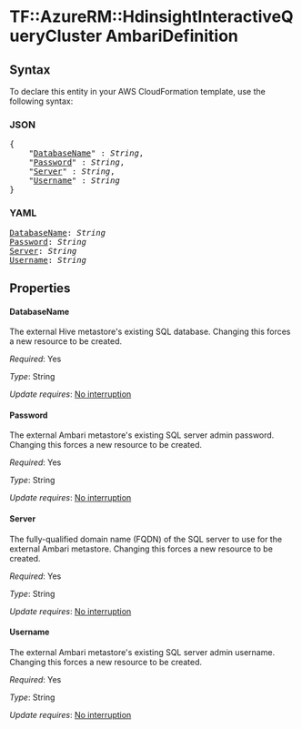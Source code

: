 # TF::AzureRM::HdinsightInteractiveQueryCluster AmbariDefinition

## Syntax

To declare this entity in your AWS CloudFormation template, use the following syntax:

### JSON

<pre>
{
    "<a href="#databasename" title="DatabaseName">DatabaseName</a>" : <i>String</i>,
    "<a href="#password" title="Password">Password</a>" : <i>String</i>,
    "<a href="#server" title="Server">Server</a>" : <i>String</i>,
    "<a href="#username" title="Username">Username</a>" : <i>String</i>
}
</pre>

### YAML

<pre>
<a href="#databasename" title="DatabaseName">DatabaseName</a>: <i>String</i>
<a href="#password" title="Password">Password</a>: <i>String</i>
<a href="#server" title="Server">Server</a>: <i>String</i>
<a href="#username" title="Username">Username</a>: <i>String</i>
</pre>

## Properties

#### DatabaseName

The external Hive metastore's existing SQL database.  Changing this forces a new resource to be created.

_Required_: Yes

_Type_: String

_Update requires_: [No interruption](https://docs.aws.amazon.com/AWSCloudFormation/latest/UserGuide/using-cfn-updating-stacks-update-behaviors.html#update-no-interrupt)

#### Password

The external Ambari metastore's existing SQL server admin password.  Changing this forces a new resource to be created.

_Required_: Yes

_Type_: String

_Update requires_: [No interruption](https://docs.aws.amazon.com/AWSCloudFormation/latest/UserGuide/using-cfn-updating-stacks-update-behaviors.html#update-no-interrupt)

#### Server

The fully-qualified domain name (FQDN) of the SQL server to use for the external Ambari metastore.  Changing this forces a new resource to be created.

_Required_: Yes

_Type_: String

_Update requires_: [No interruption](https://docs.aws.amazon.com/AWSCloudFormation/latest/UserGuide/using-cfn-updating-stacks-update-behaviors.html#update-no-interrupt)

#### Username

The external Ambari metastore's existing SQL server admin username.  Changing this forces a new resource to be created.

_Required_: Yes

_Type_: String

_Update requires_: [No interruption](https://docs.aws.amazon.com/AWSCloudFormation/latest/UserGuide/using-cfn-updating-stacks-update-behaviors.html#update-no-interrupt)

